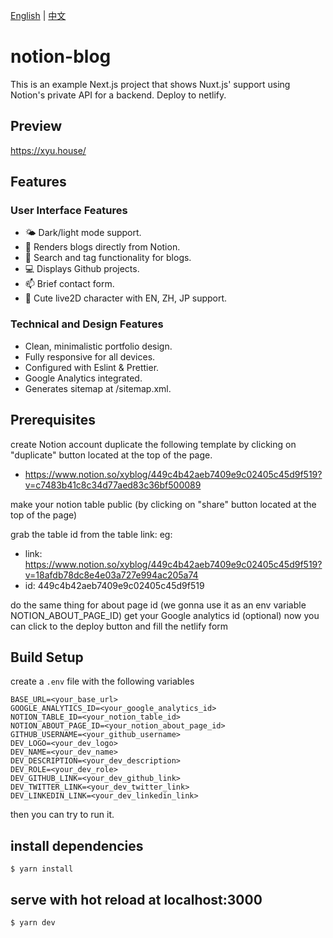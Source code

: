 [English](README.md) | [中文](README_zh.md)

# notion-blog
This is an example Next.js project that shows Nuxt.js' support using Notion's private API for a backend.
Deploy to netlify.

## Preview
https://xyu.house/

## Features

### User Interface Features
- 🌤️ Dark/light mode support. 
- 📖 Renders blogs directly from Notion.
- 🔎 Search and tag functionality for blogs.
- 💻 Displays Github projects.
- 📫 Brief contact form.
- 👧 Cute live2D character with EN, ZH, JP support.

### Technical and Design Features
- Clean, minimalistic portfolio design.
- Fully responsive for all devices.  
- Configured with Eslint & Prettier.
- Google Analytics integrated.
- Generates sitemap at /sitemap.xml.


## Prerequisites
create Notion account
duplicate the following template by clicking on "duplicate" button located at the top of the page.
- https://www.notion.so/xyblog/449c4b42aeb7409e9c02405c45d9f519?v=c7483b41c8c34d77aed83c36bf500089

make your notion table public (by clicking on "share" button located at the top of the page)

grab the table id from the table link: eg:

- link: https://www.notion.so/xyblog/449c4b42aeb7409e9c02405c45d9f519?v=18afdb78dc8e4e03a727e994ac205a74
- id: 449c4b42aeb7409e9c02405c45d9f519

do the same thing for about page id (we gonna use it as an env variable NOTION_ABOUT_PAGE_ID)
get your Google analytics id (optional)
now you can click to the deploy button and fill the netlify form


## Build Setup
create a `.env` file with the following variables

```
BASE_URL=<your_base_url>
GOOGLE_ANALYTICS_ID=<your_google_analytics_id>
NOTION_TABLE_ID=<your_notion_table_id>
NOTION_ABOUT_PAGE_ID=<your_notion_about_page_id>
GITHUB_USERNAME=<your_github_username>
DEV_LOGO=<your_dev_logo>
DEV_NAME=<your_dev_name>
DEV_DESCRIPTION=<your_dev_description>
DEV_ROLE=<your_dev_role>
DEV_GITHUB_LINK=<your_dev_github_link>
DEV_TWITTER_LINK=<your_dev_twitter_link>
DEV_LINKEDIN_LINK=<your_dev_linkedin_link>
```

then you can try to run it. 
## install dependencies
```
$ yarn install
```

## serve with hot reload at localhost:3000
```
$ yarn dev
```

